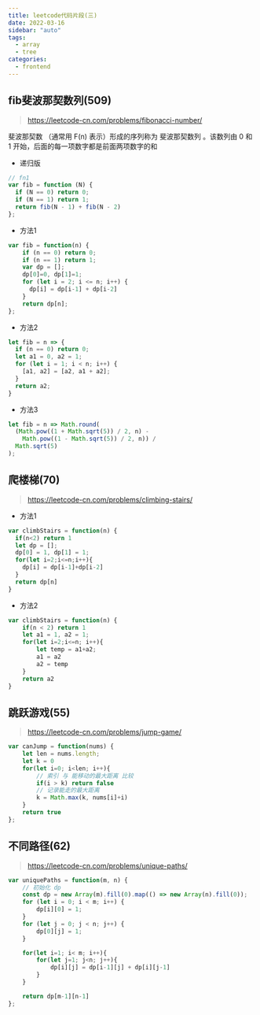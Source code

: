 ```yaml
---
title: leetcode代码片段(三)
date: 2022-03-16
sidebar: "auto"
tags:
  - array
  - tree
categories:
  - frontend
---
```


## fib斐波那契数列(509)

> <https://leetcode-cn.com/problems/fibonacci-number/>

斐波那契数 （通常用 F(n) 表示）形成的序列称为 斐波那契数列 。该数列由 0 和 1 开始，后面的每一项数字都是前面两项数字的和

- 递归版

```js
// fn1
var fib = function (N) {
  if (N == 0) return 0;
  if (N == 1) return 1;
  return fib(N - 1) + fib(N - 2)
};
```

- 方法1

```js
var fib = function(n) {
    if (n == 0) return 0;
    if (n == 1) return 1;
    var dp = [];
    dp[0]=0, dp[1]=1;
    for (let i = 2; i <= n; i++) {
      dp[i] = dp[i-1] + dp[i-2]
    }
    return dp[n];
};
```

- 方法2

```js
let fib = n => {
  if (n == 0) return 0;
  let a1 = 0, a2 = 1;
  for (let i = 1; i < n; i++) {
    [a1, a2] = [a2, a1 + a2];
  }
  return a2;
}
```

- 方法3

```js
let fib = n => Math.round(
  (Math.pow((1 + Math.sqrt(5)) / 2, n) -
    Math.pow((1 - Math.sqrt(5)) / 2, n)) /
  Math.sqrt(5)
);
```

## 爬楼梯(70)

> <https://leetcode-cn.com/problems/climbing-stairs/>

- 方法1

```js
var climbStairs = function(n) {
  if(n<2) return 1
  let dp = [];
  dp[0] = 1, dp[1] = 1;
  for(let i=2;i<=n;i++){
    dp[i] = dp[i-1]+dp[i-2]
  }
  return dp[n]
}
```

- 方法2

```js
var climbStairs = function(n) {
    if(n < 2) return 1
    let a1 = 1, a2 = 1;
    for(let i=2;i<=n; i++){
        let temp = a1+a2;
        a1 = a2
        a2 = temp
    }
    return a2
}
```

## 跳跃游戏(55)

> <https://leetcode-cn.com/problems/jump-game/>

```js
var canJump = function(nums) {
    let len = nums.length;
    let k = 0
    for(let i=0; i<len; i++){
        // 索引 与 能移动的最大距离 比较
        if(i > k) return false
        // 记录能走的最大距离
        k = Math.max(k, nums[i]+i)
    }
    return true
};
```

## 不同路径(62)

> <https://leetcode-cn.com/problems/unique-paths/>

```js
var uniquePaths = function(m, n) {
    // 初始化 dp
    const dp = new Array(m).fill(0).map(() => new Array(n).fill(0));
    for (let i = 0; i < m; i++) {
        dp[i][0] = 1;
    }
    for (let j = 0; j < n; j++) {
        dp[0][j] = 1;
    }

    for(let i=1; i< m; i++){
        for(let j=1; j<n; j++){
            dp[i][j] = dp[i-1][j] + dp[i][j-1]
        }
    }

    return dp[m-1][n-1]
};
```

